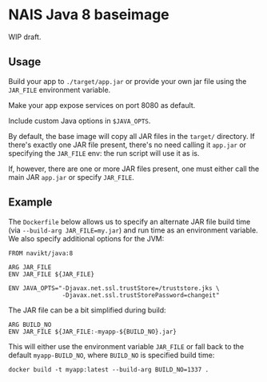 NAIS Java 8 baseimage
=====================

WIP draft.


Usage
---------------------

Build your app to `./target/app.jar` or provide your own jar file 
using the `JAR_FILE` environment variable.

Make your app expose services on port 8080 as default.

Include custom Java options in `$JAVA_OPTS`.

By default, the base image will copy all JAR files in the `target/` directory. If there's exactly one JAR file present, 
there's no need calling it `app.jar` or specifying the `JAR_FILE` env: the run script will use it as is.

If, however, there are one or more JAR files present, one must either call the main JAR `app.jar` or specify `JAR_FILE`.

Example
---------------------

The `Dockerfile` below allows us to specify an alternate JAR file build time (via `--build-arg JAR_FILE=my.jar`) 
and run time as an environment variable. We also specify additional options for the JVM:

```
FROM navikt/java:8

ARG JAR_FILE
ENV JAR_FILE ${JAR_FILE}

ENV JAVA_OPTS="-Djavax.net.ssl.trustStore=/truststore.jks \
               -Djavax.net.ssl.trustStorePassword=changeit"

```

The JAR file can be a bit simplified during build:

```
ARG BUILD_NO
ENV JAR_FILE ${JAR_FILE:-myapp-${BUILD_NO}.jar}
```

This will either use the environment variable `JAR_FILE` or fall back 
to the default `myapp-BUILD_NO`, where `BUILD_NO` is specified build time:

```
docker build -t myapp:latest --build-arg BUILD_NO=1337 .
```
